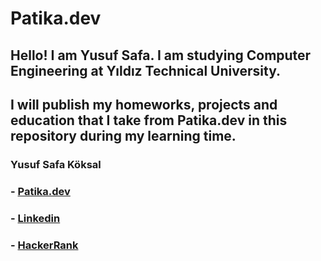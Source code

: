 # Patika.dev 

## Hello! I am Yusuf Safa. I am studying Computer Engineering at Yıldız Technical University. 
## I will publish my homeworks, projects and education that I take from Patika.dev in this repository during my learning time.

### Yusuf Safa Köksal
### - [Patika.dev](https://app.patika.dev/zystein)
### - [Linkedin](https://www.linkedin.com/in/yusuf-safa-k%C3%B6ksal-a022a121a/)
### - [HackerRank](https://www.hackerrank.com/yusufsafaa?hr_r=1)
